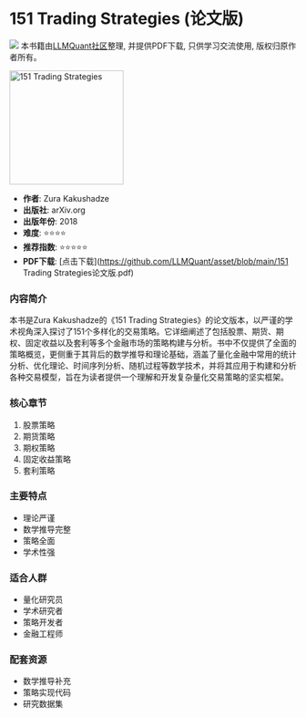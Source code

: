 # 151 Trading Strategies (论文版)

![](https://fastly.jsdelivr.net/gh/bucketio/img3@main/2024/09/04/1725464231869-e0b2f727-2a0f-4270-bf6c-31ddc350426a.gif)
本书籍由[LLMQuant社区](https://llmquant.com/)整理, 并提供PDF下载, 只供学习交流使用, 版权归原作者所有。

<img src="cover.jpg" alt="151 Trading Strategies" width="200"/>

- **作者**: Zura Kakushadze
- **出版社**: arXiv.org
- **出版年份**: 2018
- **难度**: ⭐⭐⭐⭐
- **推荐指数**: ⭐⭐⭐⭐⭐
- **PDF下载**: [点击下载](https://github.com/LLMQuant/asset/blob/main/151 Trading Strategies论文版.pdf)

### 内容简介

本书是Zura Kakushadze的《151 Trading Strategies》的论文版本，以严谨的学术视角深入探讨了151个多样化的交易策略。它详细阐述了包括股票、期货、期权、固定收益以及套利等多个金融市场的策略构建与分析。书中不仅提供了全面的策略概览，更侧重于其背后的数学推导和理论基础，涵盖了量化金融中常用的统计分析、优化理论、时间序列分析、随机过程等数学技术，并将其应用于构建和分析各种交易模型，旨在为读者提供一个理解和开发复杂量化交易策略的坚实框架。

### 核心章节

1. 股票策略
2. 期货策略
3. 期权策略
4. 固定收益策略
5. 套利策略

### 主要特点

- 理论严谨
- 数学推导完整
- 策略全面
- 学术性强

### 适合人群

- 量化研究员
- 学术研究者
- 策略开发者
- 金融工程师

### 配套资源

- 数学推导补充
- 策略实现代码
- 研究数据集